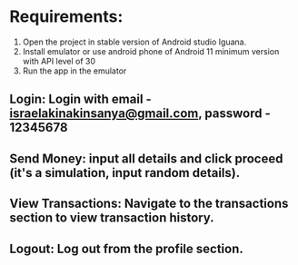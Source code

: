 # Requirements:
1. Open the project in stable version of Android studio Iguana.
2. Install emulator or use android phone of Android 11 minimum version with API level of 30
3. Run the app in the emulator
## Login: Login with email - israelakinakinsanya@gmail.com, password - 12345678
## Send Money: input all details and click proceed (it's a simulation, input random details).
## View Transactions: Navigate to the transactions section to view transaction history.
## Logout: Log out from the profile section.